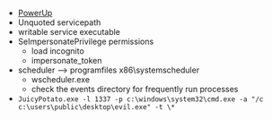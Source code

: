 -   [PowerUp](https://github.com/PowerShellMafia/PowerSploit/blob/master/Privesc/PowerUp.ps1)
- Unquoted servicepath
- writable service executable
- SeImpersonatePrivilege permissions
	- load incognito
	- impersonate_token
- scheduler --> programfiles x86\\systemscheduler
	- wscheduler.exe
	- check the events directory for frequently run processes 
- `JuicyPotato.exe -l 1337 -p c:\windows\system32\cmd.exe -a "/c c:\users\public\desktop\evil.exe" -t \*`